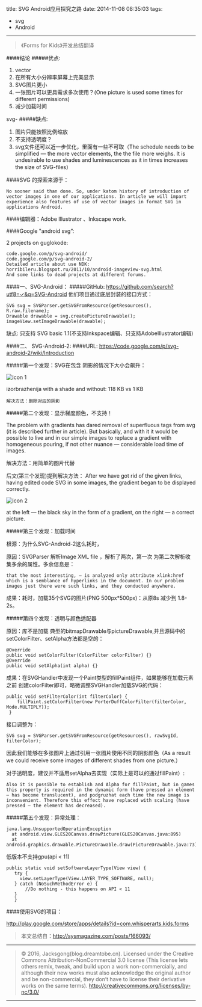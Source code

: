 title: SVG Android应用探究之路
date: 2014-11-08 08:35:03
tags:
- svg
- Android

---

> 《Forms for Kids》开发总结翻译

####结论
#####优点:

1. vector
2. 在所有大小分辨率屏幕上完美显示
3. SVG图片更小
4. 一张图片可以更具需求多次使用？(One picture is used some times for different permissions)
5. 减少加载时间

<!--more-->
svg-
#####缺点:

1. 图片只能按照比例缩放
2. 不支持透明度？
3. svg文件还可以近一步优化，里面有一些不可取（The schedule needs to be simplified — the more vector elements, the the file more weighs. It is undesirable to use shades and luminescences as it in times increases the size of SVG-files）

####SVG 的探索来源于：

	No sooner said than done. So, under katom history of introduction of vector images in one of our applications. In article we will impart experience also features of use of vector images in format SVG in applications Android.

####编辑器：Adobe Illustrator 、Inkscape work.

####Google "android svg”:

2 projects on guglokode:

	code.google.com/p/svg-android/
	code.google.com/p/svg-android-2/
	Detailed article about use NDK:
	horribileru.blogspot.ru/2011/10/android-imageview-svg.html
	And some links to dead projects at different forums.


####一、SVG-Android：
#####GitHub: https://github.com/search?utf8=✓&q=SVG-Android
他们项目通过底层封装的接口方式：

	SVG svg = SVGParser.getSVGFromResource(getResources(), R.raw.filename);
	Drawable drawable = svg.createPictureDrawable();
	imageView.setImageDrawable(drawable);

缺点: 只支持 SVG basic 1.1(不支持Inkspace编辑、只支持AdobeIllustrator编辑)

####二、 SVG-Android-2:
####URL: https://code.google.com/p/svg-android-2/wiki/Introduction

#####第一个发现：SVG在包含 阴影的情况下大小会飙升：

![icon 1](/img/svg-k-1.png)

izorbrazhenija with a shade and without: 118 KB vs 1 KB

	解决方法：删除对应的阴影

#####第二个发现：显示梯度颜色，不支持！

The problem with gradients has dared removal of superfluous tags from svg (it is described further in article). But basically, and with it it would be possible to live and in our simple images to replace a gradient with homogeneous pouring, if not other nuance — considerable load time of images.

解决方法：用简单的图片代替

后文(第三个发现)提到解决方法： After we have got rid of the given links, having edited code SVG in some images, the gradient began to be displayed correctly.

![icon 2](/img/svg-k-2.png)

 at the left — the black sky in the form of a gradient, on the right — a correct picture.

#####第三个发现：加载时间

根源：为什么SVG-Android-2这么耗时，

原因：SVGParser 解析Image XML file ，解析了两次，第一次 为第二次解析收集多余的属性。多余信息是：

	that the most interesting, — is analyzed only attribute xlink:href which is a semblance of hyperlinks in the document. In our problem images just there were such links, and they conducted anywhere.

成果：耗时，加载35个SVG的图片(PNG 500px*500px)：从原8s 减少到 1.8-2s。

#####第四个发现：透明与颜色适配器

原因：库不是加载 典型的bitmapDrawable与pictureDrawable,并且源码中的setColorFilter、setAlpha方法都是空的：

	@Override
	public void setColorFilter(ColorFilter colorFilter) {}
	@Override
	public void setAlpha(int alpha) {}

成果：在SVGHandler中发现一个Paint类型的fillPaint组件，如果能够在加载元素之前 创建colorFilter即可，略微调整SVGHandler加载SVG的代码：

	public void setFilterColor(int filterColor) {
        fillPaint.setColorFilter(new PorterDuffColorFilter(filterColor, Mode.MULTIPLY));
	 }

接口调整为：

	SVG svg = SVGParser.getSVGFromResource(getResources(), rawSvgId, filterColor);

因此我们能够在多张图片上通过引用一张图片使用不同的阴影颜色（As a result we could receive some images of different shades from one picture.）

对于透明度，建议并不适用setAlpha去实现（实际上是可以的通过fillPaint）:

	Also it is possible to establish and Alpha for fillPaint, but in games this property is required in the dynamic form (have pressed an element — has become translucent), and podgruzhat each time the new image is inconvenient. Therefore this effect have replaced with scaling (have pressed — the element has decreased).

#####第五个发现：异常处理：

	java.lang.UnsupportedOperationException
      at android.view.GLES20Canvas.drawPicture(GLES20Canvas.java:895)
      at android.graphics.drawable.PictureDrawable.draw(PictureDrawable.java:73)

低版本不支持gpu(api < 11)

	public static void setSoftwareLayerType(View view) {
       try {
         view.setLayerType(View.LAYER_TYPE_SOFTWARE, null);
       } catch (NoSuchMethodError e) {
           //Do nothing - this happens on API < 11
       }
       }

####使用SVG的项目：

http://play.google.com/store/apps/details?id=com.whisperarts.kids.forms

> 本文总结自：http://sysmagazine.com/posts/166093/

---

> © 2016, Jacksgong(blog.dreamtobe.cn). Licensed under the Creative Commons Attribution-NonCommercial 3.0 license (This license lets others remix, tweak, and build upon a work non-commercially, and although their new works must also acknowledge the original author and be non-commercial, they don’t have to license their derivative works on the same terms). http://creativecommons.org/licenses/by-nc/3.0/

---
